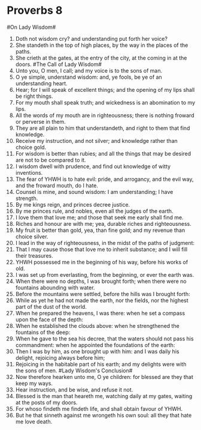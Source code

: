 ﻿# Proverbs 8
#On Lady Wisdom#
1. Doth not wisdom cry? and understanding put forth her voice? 
2. She standeth in the top of high places, by the way in the places of the paths. 
3. She crieth at the gates, at the entry of the city, at the coming in at the doors. 
#The Call of Lady Wisdom#
4. Unto you, O men, I call; and my voice is to the sons of man. 
5. O ye simple, understand wisdom: and, ye fools, be ye of an understanding heart. 
6. Hear; for I will speak of excellent things; and the opening of my lips shall be right things. 
7. For my mouth shall speak truth; and wickedness is an abomination to my lips. 
8. All the words of my mouth are in righteousness; there is nothing froward or perverse in them. 
9. They are all plain to him that understandeth, and right to them that find knowledge. 
10. Receive my instruction, and not silver; and knowledge rather than choice gold. 
11. For wisdom is better than rubies; and all the things that may be desired are not to be compared to it. 
12. I wisdom dwell with prudence, and find out knowledge of witty inventions. 
13. The fear of YHWH is to hate evil: pride, and arrogancy, and the evil way, and the froward mouth, do I hate. 
14. Counsel is mine, and sound wisdom: I am understanding; I have strength. 
15. By me kings reign, and princes decree justice. 
16. By me princes rule, and nobles, even all the judges of the earth. 
17. I love them that love me; and those that seek me early shall find me. 
18. Riches and honour are with me; yea, durable riches and righteousness. 
19. My fruit is better than gold, yea, than fine gold; and my revenue than choice silver. 
20. I lead in the way of righteousness, in the midst of the paths of judgment: 
21. That I may cause those that love me to inherit substance; and I will fill their treasures. 
22. YHWH possessed me in the beginning of his way, before his works of old. 
23. I was set up from everlasting, from the beginning, or ever the earth was. 
24. When there were no depths, I was brought forth; when there were no fountains abounding with water. 
25. Before the mountains were settled, before the hills was I brought forth: 
26. While as yet he had not made the earth, nor the fields, nor the highest part of the dust of the world. 
27. When he prepared the heavens, I was there: when he set a compass upon the face of the depth: 
28. When he established the clouds above: when he strengthened the fountains of the deep: 
29. When he gave to the sea his decree, that the waters should not pass his commandment: when he appointed the foundations of the earth: 
30. Then I was by him, as one brought up with him: and I was daily his delight, rejoicing always before him; 
31. Rejoicing in the habitable part of his earth; and my delights were with the sons of men. 
#Lady Wisdom's Conclusion#
32. Now therefore hearken unto me, O ye children: for blessed are they that keep my ways. 
33. Hear instruction, and be wise, and refuse it not. 
34. Blessed is the man that heareth me, watching daily at my gates, waiting at the posts of my doors. 
35. For whoso findeth me findeth life, and shall obtain favour of YHWH. 
36. But he that sinneth against me wrongeth his own soul: all they that hate me love death. 
